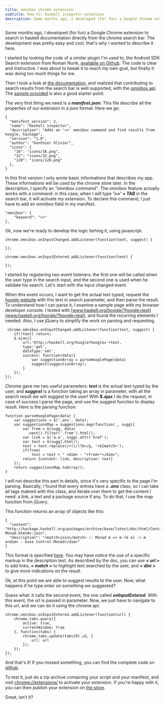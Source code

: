```yaml
---
title: omnibox chrome extension
subtitle: how-to: haskell inspector extension
description: Some months ago, I developed (for fun) a Google Chrome extension to search in haskell documentation directly from the chrome search bar. The development was pretty easy and cool, that's why I wanted to describe it here.
---
```


Some months ago, I developed (for fun) a Google Chrome extension to search in haskell documentation directly from the chrome search bar. The development was pretty easy and cool, that's why I wanted to describe it here.

I started by looking the code of a similar plugin I'm used to, the Android SDK Search extension from Roman Nurik, [available on Github](https://github.com/romannurik/AndroidSDKSearchExtension). The code is clear and instructive. I was about to tweak it to reach my own goal, but finally it was doing too much things for me.

Then I took a look at [the documentation](https://developer.chrome.com/extensions/overview), and realized that contributing to search results from the search bar is well supported, with the [omnibox api](https://developer.chrome.com/extensions/omnibox). The [sample provided](https://developer.chrome.com/extensions/samples#omnibox-example) is also a good starter point.

The very first thing we need is a **_manifest.json_**. This file describe all the properties of our extension in a json format. Here we go:

	{
	  "manifest_version": 2,
	  "name": "Haskell inspector",
	  "description": "Adds an '>>' omnibox command and find results from hoogle, hackage",
	  "version": "1.0",
	  "author": "Gonthier Olivier",
	  "icons": {
	    "16": "icons/16.png",
	    "32": "icons/32.png",
	    "128": "icons/128.png"
	  },
	}

In this first version I only wrote basic informations that describes my app. These informations will be used by the chrome store later. In the description, I specify an _"omnibox command"_. The omnibox feature actually  works with a command: in this case, when I will type **_'>>' + TAB_** in the search bar, it will activate my extension. To declare this command, I just have to add an omnibox field in my manifest.

    "omnibox": {
        "keyword": ">>"
    },

Ok, now we're ready to develop the logic behing it, using javascript.

	chrome.omnibox.onInputChanged.addListener(function(text, suggest) {
	
	});

	chrome.omnibox.onInputEntered.addListener(function(text) {
	
	});
 
 I started by registering  two event listeners: the first one will be called when the user type in the search input, and the second one is used when he validate his search. Let's start with the input changed event.
 
 When this event occurs, I want to get the actual text typed, request the [hoogle website](http://www.haskell.org/hoogle/) with this text in search parameter, and then parse the result. To understand how I can parse it, I examine a sample page with my browser developer console. I tested with [www.haskell.org/hoogle/?hoogle=test](www.haskell.org/hoogle/?hoogle=test), and found the recurring elements I needed. Also, I use jQuery to simplify the work on parsing and requesting.
 
	 chrome.omnibox.onInputChanged.addListener(function(text, suggest) {
	    if(!text) return;
	    $.ajax({
	        url:'http://haskell.org/hoogle?hoogle='+text,
	        type:'get',
	        dataType:'xml',
	        success: function(data){ 
			    var suggestionArray = parseHooglePage(data)
	            suggest(suggestionArray);
	        }
	    });
	});
	
Chrome gave me two useful parameters: **_text_** is the actual text typed by the user, and **_suggest_** is a fonction taking an array in parameter, with all the search result we will suggest to the user! With **$.ajax** I do the request, in case of success I parse the page, and use the suggest function to display result. Here is the parsing function: 

	function parseHooglePage(data) {
	    var suggestions = $('.ans', data);
	    var suggestionsMap = suggestions.map(function(_, sugg){
			var from = $(sugg, data)
			  .next().filter('.from').html();
			var link = $('a.a', sugg).attr('href');
			var text = $(sugg).html();
			text = text.replace(/<(\/)?b>/g, '<$1match>');
			if(from)
			    text = text + " <dim> - "+from+"</dim>";
			return {content: link, description: text}
	    }); 
	    return suggestionsMap.toArray();
	}
	
I will not describe this part in details, since it's very specific to the page I'm parsing. Basically, I found that every entries have a **_.ans_** class, so I can take all tags makred with this class, and iterate over them to get the content I need: a link, a text and a package source if any. To do that, I use the map function from jQuery.

This function returns an array of objects like this:

	{ 
	  "content": "http://hackage.haskell.org/packages/archive/base/latest/doc/html/Control-Monad.html#v:join",
	  "description": "<match>join</match> :: Monad m => m (m a) -> m a<dim> - base Control.Monad</dim>"
	}
	
This format is specified [here](https://developer.chrome.com/extensions/omnibox#type-SuggestResult). You may have notice the use of a specific markup in the description text. As described by the doc, you can use **_< url >_** to add links, **_< match >_** to highlight text searched by the user, and **_< dim >_** to give more indications on the result.

Ok, at this point we are able to suggest results to the user. Now, what happens if he type _enter_ on something we suggested?

Guess what: it calls the second event, the one called **_onInputEntered_**. With this event, the url is passed in parameter. Now, we just have to navigate to this url, and we can do it using the chrome api:

	chrome.omnibox.onInputEntered.addListener(function(url) {
		chrome.tabs.query({
	        active: true,
	        currentWindow: true
	    }, function(tabs) {
	        chrome.tabs.update(tabs[0].id, {
	            url: url
	        });
	    });
	});

And that's it! If you missed something, you can find the complete code on [github](https://github.com/OlivierGonthier/haskell-chrome-inspector/).

 To test it, just do a zip archive containing your script and your manifest, and visit [chrome://extensions/](chrome://extensions/) to activate your extension. If you're happy with it, you can then publish your extension on [the store](https://chrome.google.com/webstore/developer/dashboard).

Great, isn't it?